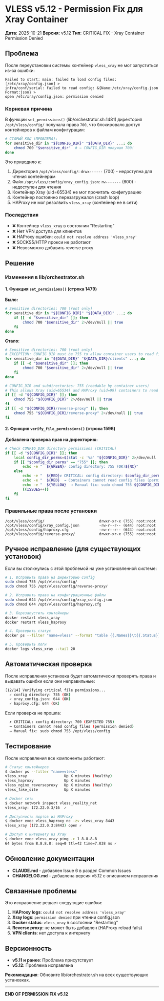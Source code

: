 # VLESS v5.12 - Permission Fix для Xray Container

**Дата:** 2025-10-21
**Версия:** v5.12
**Тип:** CRITICAL FIX - Xray Container Permission Denied

## Проблема

После переустановки системы контейнер `vless_xray` не мог запуститься из-за ошибки:

```
Failed to start: main: failed to load config files: [/etc/xray/config.json] >
infra/conf/serial: failed to read config: &{Name:/etc/xray/config.json Format:json} >
open /etc/xray/config.json: permission denied
```

### Корневая причина

В функции `set_permissions()` (lib/orchestrator.sh:1481) директория `/opt/vless/config/` получала права `700`, что блокировало доступ контейнеров к файлам конфигурации:

```bash
# СТАРЫЙ КОД (ПРОБЛЕМА):
for sensitive_dir in "${CONFIG_DIR}" "${DATA_DIR}" ...; do
    chmod 700 "$sensitive_dir"  # ← CONFIG_DIR получал 700!
done
```

Это приводило к:
1. Директория `/opt/vless/config/`: `drwx------` (700) - недоступна для чтения контейнерам
2. Файл `/opt/vless/config/xray_config.json`: `rw-------` (600) - недоступен для чтения
3. Контейнер Xray (uid=65534) не мог прочитать конфигурацию
4. Контейнер постоянно перезагружался (crash loop)
5. HAProxy не мог резолвить `vless_xray` (контейнер не в сети)

### Последствия

- ❌ Контейнер `vless_xray` в состоянии "Restarting"
- ❌ Нет VPN доступа для клиентов
- ❌ HAProxy ошибки: `could not resolve address 'vless_xray'`
- ❌ SOCKS5/HTTP прокси не работают
- ❌ Невозможно добавить reverse proxy

## Решение

### Изменения в lib/orchestrator.sh

#### 1. Функция `set_permissions()` (строка 1479)

**Было:**
```bash
# Sensitive directories: 700 (root only)
for sensitive_dir in "${CONFIG_DIR}" "${DATA_DIR}" ...; do
    if [[ -d "$sensitive_dir" ]]; then
        chmod 700 "$sensitive_dir" 2>/dev/null || true
    fi
done
```

**Стало:**
```bash
# Sensitive directories: 700 (root only)
# EXCEPTION: CONFIG_DIR must be 755 to allow container users to read files inside
for sensitive_dir in "${DATA_DIR}" "${DATA_DIR}/clients" ...; do
    if [[ -d "$sensitive_dir" ]]; then
        chmod 700 "$sensitive_dir" 2>/dev/null || true
    fi
done

# CONFIG_DIR and subdirectories: 755 (readable by container users)
# This allows Xray (uid=65534) and HAProxy (uid=99) containers to read config files
if [[ -d "${CONFIG_DIR}" ]]; then
    chmod 755 "${CONFIG_DIR}" 2>/dev/null || true
fi
if [[ -d "${CONFIG_DIR}/reverse-proxy" ]]; then
    chmod 755 "${CONFIG_DIR}/reverse-proxy" 2>/dev/null || true
fi
```

#### 2. Функция `verify_file_permissions()` (строка 1596)

**Добавлена проверка прав на директорию:**
```bash
# Check CONFIG_DIR directory permissions (CRITICAL)
if [[ -d "${CONFIG_DIR}" ]]; then
    local config_dir_perms=$(stat -c '%a' "${CONFIG_DIR}" 2>/dev/null || echo "000")
    if [[ "$config_dir_perms" == "755" ]]; then
        echo -e "  ${GREEN}✓ config directory: 755 (OK)${NC}"
    else
        echo -e "  ${RED}✗ CRITICAL: config directory: $config_dir_perms (EXPECTED 755)${NC}"
        echo -e "  ${RED}  → Containers cannot read config files (permission denied)${NC}"
        echo -e "  ${YELLOW}  → Manual fix: sudo chmod 755 ${CONFIG_DIR}${NC}"
        ((ISSUES++))
    fi
fi
```

### Правильные права после установки

```
/opt/vless/config/                         drwxr-xr-x (755) root:root
/opt/vless/config/xray_config.json         -rw-r--r-- (644) root:root
/opt/vless/config/haproxy.cfg              -rw-r--r-- (644) root:root
/opt/vless/config/reverse-proxy/           drwxr-xr-x (755) root:root
```

## Ручное исправление (для существующих установок)

Если вы столкнулись с этой проблемой на уже установленной системе:

```bash
# 1. Исправить права на директорию config
sudo chmod 755 /opt/vless/config/
sudo chmod 755 /opt/vless/config/reverse-proxy/

# 2. Исправить права на конфигурационные файлы
sudo chmod 644 /opt/vless/config/xray_config.json
sudo chmod 644 /opt/vless/config/haproxy.cfg

# 3. Перезапустить контейнеры
docker restart vless_xray
docker restart vless_haproxy

# 4. Проверить статус
docker ps --filter "name=vless" --format "table {{.Names}}\t{{.Status}}"

# 5. Проверить логи
docker logs vless_xray --tail 20
```

## Автоматическая проверка

После исправления установка будет автоматически проверять права и выдавать ошибки если они неправильные:

```bash
[12/14] Verifying critical file permissions...
  ✓ config directory: 755 (OK)
  ✓ xray_config.json: 644 (OK)
  ✓ haproxy.cfg: 644 (OK)
```

Если проверка не прошла:
```bash
  ✗ CRITICAL: config directory: 700 (EXPECTED 755)
  → Containers cannot read config files (permission denied)
  → Manual fix: sudo chmod 755 /opt/vless/config
```

## Тестирование

После исправления все компоненты работают:

```bash
# Статус контейнеров
$ docker ps --filter "name=vless"
vless_xray                 Up X minutes (healthy)
vless_haproxy              Up X minutes
vless_nginx_reverseproxy   Up X minutes (healthy)
vless_fake_site            Up X minutes

# Docker сеть
$ docker network inspect vless_reality_net
vless_xray: 172.22.0.3/16  ✓

# Доступность портов из HAProxy
$ docker exec vless_haproxy nc -zv vless_xray 8443
vless_xray (172.22.0.3:8443) open ✓

# Доступ к интернету из Xray
$ docker exec vless_xray ping -c 1 8.8.8.8
64 bytes from 8.8.8.8: seq=0 ttl=42 time=7.038 ms ✓
```

## Обновление документации

- **CLAUDE.md** - добавлен Issue 6 в раздел Common Issues
- **CHANGELOG.md** - добавлена версия v5.12 с описанием исправления

## Связанные проблемы

Это исправление решает следующие ошибки:

1. **HAProxy logs**: `could not resolve address 'vless_xray'`
2. **Xray logs**: `permission denied` при чтении config.json
3. **Docker status**: `vless_xray` в состоянии "Restarting"
4. **Reverse proxy**: не может быть добавлен (HAProxy reload fails)
5. **VPN clients**: нет доступа к интернету

## Версионность

- **v5.11 и ранее**: Проблема присутствует
- **v5.12**: Проблема исправлена

**Рекомендация**: Обновите lib/orchestrator.sh на всех существующих установках.

---

**END OF PERMISSION FIX v5.12**
